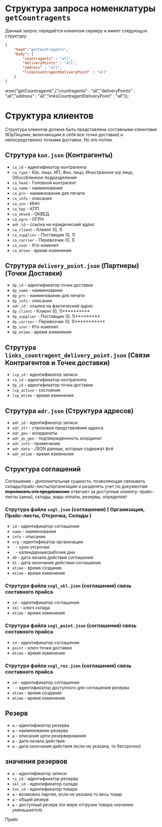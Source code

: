 # Структура запроса номенклатуры `getCountragents`


Данный запрос передаётся клиентом серверу и имеет следующую структуру.

```json
{
    "head":"getCountragents",
    "body": {
        "countragents" : "all",
        "deliveryPoints" : "all",
        "address" : "all",
        "linksCountragentDeliveryPoint" : "all"
    }
}
```
wsm("getCountragents",{"countragents" : "all","deliveryPoints" : "all","address" : "all","linksCountragentDeliveryPoint" : "all"});



# Структура клиентов
Структура клиентов должна быть представлена составными клиентами (ЮрЛицоми, включающим в себя все точки доставки) и непосредственно точками доставки. Но это потом.

## Струтура `kon.json` (Контрагенты)
- `ca_id` - идентификатор контрагента
- `ca_type` - Юр. лицо, ИП, Физ. лицо, Иностранное юр лицо, Обособленное подразделение
- `ca_head` - Головной контрагент
- `ca_name` - наименование
- `ca_prn` - наименование для печати
- `ca_info` - описание
- `ca_inn` - ИНН
- `ca_kpp` - КПП
- `ca_okved` - ОКВЕД
- `ca_ogrn` - ОГРН
- `adr_id` - ссылка на юридический адрес
- `ca_client` - Клиент (0, 1)
- `ca_supplier` - Поставщик (0, 1)
- `ca_carrier` - Перевозчик (0, 1)
- `ca_user` - Кто изменял
- `ca_mtime` - время изменения

## Струтура `delivery_point.json` (Партнеры) (Точки Доставки)
- `dp_id` - идентификатор точки доставки
- `dp_name` - наименование
- `dp_prn` - наименование для печати
- `dp_info` - описание
- `adr_id` - ссылка на фактический адрес
- `dp_client` - Клиент (0, 1)**********
- `dp_supplier` - Поставщик (0, 1)*********
- `dp_carrier` - Перевозчик (0, 1)***********
- `dp_user` - Кто изменял
- `dp_mtime` - время изменения

## Струтура `links_countragent_delivery_point.json` (Связи Контрагентов и Точек доставки)
- `lcp_id` - идентификатор записи
- `ca_id` - идентификатор контрагента
- `dp_id` - идентификатор точки доставки
- `lcp_active` - состояние
- `lcp_mtime` - время изменения

## Струтура `adr.json` (Структура адресов)
- `adr_id` - идентификатор записи
- `adr_str` - строковое представление адреса
- `adr_geo` - координаты
- `adr_qc_geo` - подтвержденность координат
- `adr_info` - примечание
- `adr_data` - JSON данные, которые содержат фсё
- `adr_mtime` - время изменения



## Структура соглашений
Соглашения - дополнительная сущность, позволяющая связывать склады/прайс-листы/организации и разделять учет по документам ~~**переписать это предложение**~~
отвечает за доступные клиенту: прайс-листы (цены), склады, виды оплаты, резервы, определяет


### Струтура файла `sogl.json` (соглашения) ( Организация, Прайс-листы, Отсрочка, Склады )

- `id` - идентификатор соглашения
- `name` - наименование
- `info` - описание
- `org` - идентификатор организации
- ` ` - срок отсрочки
- ` ` - календарные/рабочие дни
- `d0` - дата начала действия соглашения
- `d1` - дата окончания действия соглашения
- `atime` - время создания
- `mtime` - время изменения

<!-- ### Структура (связи оплаты и соглашения)
- `id` - идентификатор записи
- `id` - идентификатор соглашения
- ` ` - вариант оплаты
- ` ` - форма оплаты
- ` ` - порог процент оплаты
- `mtime` - время изменения -->

### Струтура файла `sogl_skl.json` (соглашения) связь составного прайса
- `id` - идентификатор соглашения
- `skl` - ключ склада
- `mtime` - время изменения

### Струтура файла `sogl_point.json` (соглашения) связь составного прайса
- `id` - идентификатор соглашения
- `point` - ключ точки доставки
- `mtime` - время изменения

### Струтура файла `sogl_rez.json` (соглашения) связь составного прайса
- `id` - идентификатор соглашения
- ` ` - идентификатор доступного для соглашения резерва
- `atime` - время создания
- `mtime` - время изменения

## Резерв
- `ш` - идентификатор резерва
- `ш` - наименование резерва
- `ш` - описание цели резервирования
- `ш` - дата начала действия
- `ш` - дата окончания действия (если не указана, то бессрочно)


## значения резервов
- `ш` - идентификатор записи
- `rz_id` - идентификатор резерва
- `skl_id` - идентификатор склада
- `tov_id` - идентификатор товара
- `ш` - возможно партия, если не указана то весь товар
- `ш` - общий резерв
- `ш` - доступный резерв (по мере отгрузки товара значение уменьшается)

Прайс
